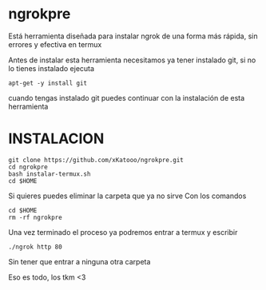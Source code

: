 # ngrokpre
Está herramienta diseñada para instalar ngrok de una forma más rápida, sin errores y efectiva en termux


Antes de instalar esta herramienta necesitamos
ya tener instalado git, si no lo tienes instalado
ejecuta
```
apt-get -y install git
```
cuando tengas instalado git puedes continuar con
la instalación de esta herramienta

# INSTALACION
```
git clone https://github.com/xKatooo/ngrokpre.git
cd ngrokpre
bash instalar-termux.sh
cd $HOME
```

Si quieres puedes eliminar la carpeta que ya no sirve 
Con los comandos

```
cd $HOME 
rm -rf ngrokpre
```

Una vez terminado el proceso ya podremos entrar a termux y escribir

```
./ngrok http 80
```

Sin tener que entrar a ninguna otra carpeta 

Eso es todo, los tkm <3

